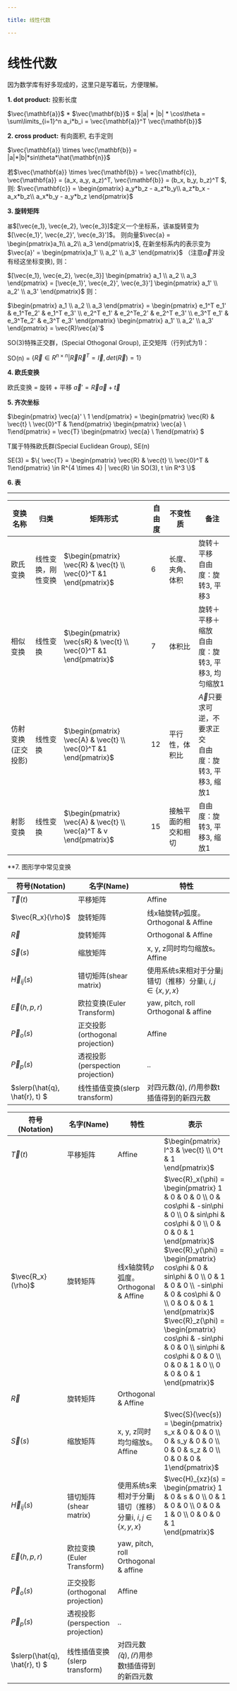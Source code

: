 ```yaml
---

title: 线性代数

---
```


# 线性代数

因为数学库有好多现成的，这里只是写着玩，方便理解。

**1. dot product:** 投影长度

  $\vec{\mathbf{a}}$ * $\vec{\mathbf{b}}$ = $|a| * |b| * \cos\theta = \sum\limits_{i=1}^n a_i*b_i = \vec{\mathbf{a}}^T \vec{\mathbf{b}}$ 

**2. cross product:** 有向面积, 右手定则

$\vec{\mathbf{a}} \times \vec{\mathbf{b}} = |a|*|b|*sin\theta*\hat{\mathbf{n}}$


若$\vec{\mathbf{a}} \times \vec{\mathbf{b}} = \vec{\mathbf{c}}, \vec{\mathbf{a}} = (a_x, a_y, a_z)^T, \vec{\mathbf{b}}  = (b_x, b_y, b_z)^T $, 则:
$\vec{\mathbf{c}} = \begin{pmatrix} a_y*b_z - a_z*b_y\\ a_z*b_x - a_x*b_z\\ a_x*b_y - a_y*b_z \end{pmatrix}$ 

**3. 旋转矩阵** 

`基`$[\vec{e_1}, \vec{e_2}, \vec{e_3}]$定义一个坐标系，该`基`旋转变为$[\vec{e_1}', \vec{e_2}', \vec{e_3}']$。
则向量$\vec{a} = \begin{pmatrix}a_1\\ a_2\\ a_3 \end{pmatrix}$, 在新坐标系内的表示变为$\vec{a}' = \begin{pmatrix}a_1' \\ a_2' \\ a_3' \end{pmatrix}$ （注意$\vec{a}'$并没有经这坐标变换), 
则：

$[\vec{e_1}, \vec{e_2}, \vec{e_3}] \begin{pmatrix} a_1 \\ a_2 \\ a_3 \end{pmatrix} = [\vec{e_1}', \vec{e_2}', \vec{e_3}'] \begin{pmatrix} a_1' \\ a_2' \\ a_3' \end{pmatrix}$
则：

$\begin{pmatrix} a_1 \\ a_2 \\ a_3 \end{pmatrix}  = \begin{pmatrix} e_1^T e_1' & e_1^Te_2' & e_1^T e_3' \\ e_2^T e_1' & e_2^Te_2' & e_2^T e_3' \\ e_3^T e_1' & e_3^Te_2' & e_3^T e_3' \end{pmatrix}  \begin{pmatrix} a_1' \\ a_2' \\ a_3' \end{pmatrix}  = \vec{R}\vec{a}'$

SO(3)特殊正交群，(Special Othogonal Group), 正交矩阵（行列式为1)：

SO(n) = $\{\vec{R} \in R^{n \times n} | \vec{R}\vec{R}^T= \vec{I}, det(\vec{R}) = 1 \}$

**4. 欧氏变换**

欧氏变换 = 旋转 + 平移
$\vec{a}' = \vec{R} \vec{a} + \vec{t}$

**5. 齐次坐标**

$\begin{pmatrix} \vec{a}' \\ 1 \end{pmatrix} = 
 \begin{pmatrix} \vec{R} & \vec{t} \\ \vec{0}^T & 1\end{pmatrix}
 \begin{pmatrix} \vec{a} \\ 1\end{pmatrix} =
 \vec{T}
 \begin{pmatrix} \vec{a} \\ 1\end{pmatrix} 
$

T属于特殊欧氏群(Special Euclidean Group), SE(n)

SE(3) = $\{ \vec{T} = \begin{pmatrix} \vec{R} & \vec{t} \\ \vec{0}^T & 1\end{pmatrix} \in R^{4 \times 4} | \vec{R} \in SO(3), t \in R^3
\}$


**6. 表**

---------------------------------------------
|变换名称 | 归类 |  矩阵形式 | 自由度 | 不变性质 | 备注 |
|-------| ------|---------|--------|----------|-----|
| 欧氏变换 | 线性变换，刚性变换 | $\begin{pmatrix} \vec{R} & \vec{t} \\ \vec{0}^T &1 \end{pmatrix}$ | 6  | 长度、夹角、体积 | 旋转＋平移 <br> 自由度：旋转3, 平移3 |
| 相似变换 |线性变换 |   $\begin{pmatrix} \vec{sR} & \vec{t} \\ \vec{0}^T &1 \end{pmatrix}$ | 7  | 体积比 | 旋转＋平移＋缩放<br>自由度：旋转3, 平移3, 均匀缩放1 |
| 仿射变换(正交投影) | 线性变换|  $\begin{pmatrix} \vec{A} & \vec{t} \\ \vec{0}^T &1 \end{pmatrix}$ | 12  | 平行性，体积比 | $\vec{A}$只要求可逆，不要求正交<br>自由度：旋转3, 平移3, 缩放1 |
| 射影变换 | 线性变换  | $\begin{pmatrix} \vec{A} & \vec{t} \\ \vec{a}^T & v \end{pmatrix}$ | 15  | 接触平面的相交和相切 | 自由度：旋转3, 平移3, 缩放1 |


**7. 图形学中常见变换

| 符号(Notation) | 名字(Name) | 特性 |
|----------------| ----------| -----|
| $\vec{T}(t)$      | 平移矩阵 | Affine |
| $\vec{R_x}(\rho)$ | 旋转矩阵 | 线x轴旋转$\rho$弧度。Orthogonal & Affine|
| $\vec{R}$         | 旋转矩阵 | Orthogonal & Affine |
| $\vec{S}(s)$      | 缩放矩阵 | x, y, z同时均匀缩放s。Affine |
| $\vec{H}_{ij}(s)$ | 错切矩阵(shear matrix) | 使用系统s来相对于分量j错切（推移）分量i, $i,j \in \{ x, y, x\}$ |
| $\vec{E}(h,p,r)$  | 欧拉变换(Euler Transform) | yaw, pitch, roll  Orthogonal & affine | 
| $\vec{P}_o(s)$    | 正交投影(orthogonal projection)  | Affine |
| $\vec{P}_p(s)$    | 透视投影(perspection projection)  | .. |
| $slerp(\hat{q}, \hat{r}, t) $ | 线性插值变换(slerp transform) | 对四元数$\hat(q), \hat(r)$用参数t插值得到的新四元数 |


| 符号(Notation) | 名字(Name) | 特性 | 表示 |
|----------------| ----------| -----| --- | 
| $\vec{T}(t)$      | 平移矩阵 | Affine | $\begin{pmatrix} I^3 & \vec{t} \\ 0^t & 1 \end{pmatrix}$
| $\vec{R_x}(\rho)$ | 旋转矩阵 | 线x轴旋转$\rho$弧度。Orthogonal & Affine| $\vec{R}_x(\phi) = \begin{pmatrix} 1 & 0 & 0 & 0 \\ 0 & cos\phi & -sin\phi  & 0 \\ 0 & sin\phi & cos\phi & 0 \\ 0 & 0 & 0 & 1 \end{pmatrix}$ <br> $\vec{R}_y(\phi) = \begin{pmatrix} cos\phi & 0 & sin\phi & 0 \\ 0 & 1 & 0  & 0 \\ -sin\phi &  0 & cos\phi & 0 \\ 0 & 0 & 0 & 1 \end{pmatrix}$ <br> $\vec{R}_z(\phi) = \begin{pmatrix} cos\phi & -sin\phi & 0 & 0 \\ sin\phi & cos\phi & 0 & 0 \\ 0 & 0 & 1 & 0 \\ 0 & 0 & 0 & 1 \end{pmatrix}$
| $\vec{R}$         | 旋转矩阵 | Orthogonal & Affine |
| $\vec{S}(s)$      | 缩放矩阵 | x, y, z同时均匀缩放s。Affine | $\vec{S}(\vec{s}) = \begin{pmatrix} s_x & 0 & 0 & 0 \\ 0 & s_y & 0 & 0 \\ 0 & 0 & s_z & 0 \\ 0 & 0 & 0 & 1\end{pmatrix}$
| $\vec{H}_{ij}(s)$ | 错切矩阵(shear matrix) | 使用系统s来相对于分量j错切（推移）分量i, $i,j \in \{ x, y, x\}$ | $\vec{H}_{xz}(s) = \begin{pmatrix} 1 & 0 & s & 0 \\  0 & 1 & 0 & 0 \\ 0 & 0 & 1 & 0 \\ 0 & 0 & 0 & 1 \end{pmatrix}$
| $\vec{E}(h,p,r)$  | 欧拉变换(Euler Transform) | yaw, pitch, roll  Orthogonal & affine | 
| $\vec{P}_o(s)$    | 正交投影(orthogonal projection)  | Affine |
| $\vec{P}_p(s)$    | 透视投影(perspection projection)  | .. |
| $slerp(\hat{q}, \hat{r}, t) $ | 线性插值变换(slerp transform) | 对四元数$\hat(q), \hat(r)$用参数t插值得到的新四元数 |
